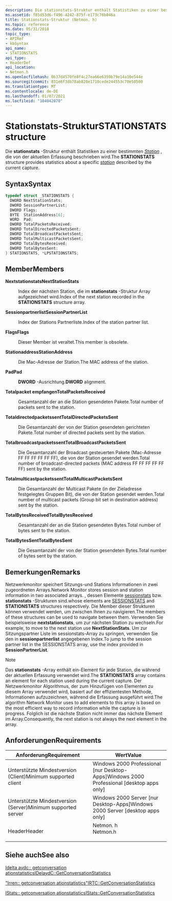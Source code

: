 ```yaml
---
description: Die stationstats-Struktur enthält Statistiken zu einer bestimmten Station, die von der aktuellen Erfassung beschrieben wird.
ms.assetid: f85d53d6-f496-4242-875f-e173c76b046a
title: Stationstats-Struktur (Netmon. h)
ms.topic: reference
ms.date: 05/31/2018
topic_type:
- APIRef
- kbSyntax
api_name:
- STATIONSTATS
api_type:
- HeaderDef
api_location:
- Netmon.h
ms.openlocfilehash: 0b37d4570fe8f4c27ea66e6350b79e14a10e544e
ms.sourcegitcommit: 831e8f3db78ab820e1710cede244553c70e50500
ms.translationtype: MT
ms.contentlocale: de-DE
ms.lasthandoff: 01/07/2021
ms.locfileid: "104042070"
---
```

# <a name="stationstats-structure"></a><span data-ttu-id="234b7-103">Stationstats-Struktur</span><span class="sxs-lookup"><span data-stu-id="234b7-103">STATIONSTATS structure</span></span>

<span data-ttu-id="234b7-104">Die **stationstats** -Struktur enthält Statistiken zu einer bestimmten [*Station*](s.md) , die von der aktuellen Erfassung beschrieben wird.</span><span class="sxs-lookup"><span data-stu-id="234b7-104">The **STATIONSTATS** structure provides statistics about a specific [*station*](s.md) described by the current capture.</span></span>

## <a name="syntax"></a><span data-ttu-id="234b7-105">Syntax</span><span class="sxs-lookup"><span data-stu-id="234b7-105">Syntax</span></span>


```C++
typedef struct _STATIONSTATS {
  DWORD NextStationStats;
  DWORD SessionPartnerList;
  DWORD Flags;
  BYTE  StationAddress[6];
  WORD  Pad;
  DWORD TotalPacketsReceived;
  DWORD TotalDirectedPacketsSent;
  DWORD TotalBroadcastPacketsSent;
  DWORD TotalMulticastPacketsSent;
  DWORD TotalBytesReceived;
  DWORD TotalBytesSent;
} STATIONSTATS, *LPSTATIONSTATS;
```



## <a name="members"></a><span data-ttu-id="234b7-106">Member</span><span class="sxs-lookup"><span data-stu-id="234b7-106">Members</span></span>

<dl> <dt>

<span data-ttu-id="234b7-107">**Nextstationstats**</span><span class="sxs-lookup"><span data-stu-id="234b7-107">**NextStationStats**</span></span>
</dt> <dd>

<span data-ttu-id="234b7-108">Index der nächsten Station, die im **stationstats** -Struktur Array aufgezeichnet wird.</span><span class="sxs-lookup"><span data-stu-id="234b7-108">Index of the next station recorded in the **STATIONSTATS** structure array.</span></span>

</dd> <dt>

<span data-ttu-id="234b7-109">**Sessionpartnerlist**</span><span class="sxs-lookup"><span data-stu-id="234b7-109">**SessionPartnerList**</span></span>
</dt> <dd>

<span data-ttu-id="234b7-110">Index der Stations Partnerliste.</span><span class="sxs-lookup"><span data-stu-id="234b7-110">Index of the station partner list.</span></span>

</dd> <dt>

<span data-ttu-id="234b7-111">**Flags**</span><span class="sxs-lookup"><span data-stu-id="234b7-111">**Flags**</span></span>
</dt> <dd>

<span data-ttu-id="234b7-112">Dieser Member ist veraltet.</span><span class="sxs-lookup"><span data-stu-id="234b7-112">This member is obsolete.</span></span>

</dd> <dt>

<span data-ttu-id="234b7-113">**Stationaddress**</span><span class="sxs-lookup"><span data-stu-id="234b7-113">**StationAddress**</span></span>
</dt> <dd>

<span data-ttu-id="234b7-114">Die Mac-Adresse der Station.</span><span class="sxs-lookup"><span data-stu-id="234b7-114">The MAC address of the station.</span></span>

</dd> <dt>

<span data-ttu-id="234b7-115">**Pad**</span><span class="sxs-lookup"><span data-stu-id="234b7-115">**Pad**</span></span>
</dt> <dd>

<span data-ttu-id="234b7-116">**DWORD** -Ausrichtung.</span><span class="sxs-lookup"><span data-stu-id="234b7-116">**DWORD** alignment.</span></span>

</dd> <dt>

<span data-ttu-id="234b7-117">**Totalpacket empfangen**</span><span class="sxs-lookup"><span data-stu-id="234b7-117">**TotalPacketsReceived**</span></span>
</dt> <dd>

<span data-ttu-id="234b7-118">Gesamtanzahl der an die Station gesendeten Pakete.</span><span class="sxs-lookup"><span data-stu-id="234b7-118">Total number of packets sent to the station.</span></span>

</dd> <dt>

<span data-ttu-id="234b7-119">**Totaldirectedpacketssent**</span><span class="sxs-lookup"><span data-stu-id="234b7-119">**TotalDirectedPacketsSent**</span></span>
</dt> <dd>

<span data-ttu-id="234b7-120">Die Gesamtanzahl der von der Station gesendeten gerichteten Pakete.</span><span class="sxs-lookup"><span data-stu-id="234b7-120">Total number of directed packets sent by the station.</span></span>

</dd> <dt>

<span data-ttu-id="234b7-121">**Totalbroadcastpacketssent**</span><span class="sxs-lookup"><span data-stu-id="234b7-121">**TotalBroadcastPacketsSent**</span></span>
</dt> <dd>

<span data-ttu-id="234b7-122">Die Gesamtanzahl der Broadcast gesteuerten Pakete (Mac-Adresse FF FF FF FF FF FF), die von der Station gesendet werden.</span><span class="sxs-lookup"><span data-stu-id="234b7-122">Total number of broadcast-directed packets (MAC address FF FF FF FF FF FF) sent by the station.</span></span>

</dd> <dt>

<span data-ttu-id="234b7-123">**Totalmulticastpacketssent**</span><span class="sxs-lookup"><span data-stu-id="234b7-123">**TotalMulticastPacketsSent**</span></span>
</dt> <dd>

<span data-ttu-id="234b7-124">Die Gesamtanzahl der Multicast Pakete (in der Zieladresse festgelegtes Gruppen Bit), die von der Station gesendet werden.</span><span class="sxs-lookup"><span data-stu-id="234b7-124">Total number of multicast packets (Group bit set in destination address) sent by the station.</span></span>

</dd> <dt>

<span data-ttu-id="234b7-125">**TotalBytesReceived**</span><span class="sxs-lookup"><span data-stu-id="234b7-125">**TotalBytesReceived**</span></span>
</dt> <dd>

<span data-ttu-id="234b7-126">Gesamtanzahl der an die Station gesendeten Bytes.</span><span class="sxs-lookup"><span data-stu-id="234b7-126">Total number of bytes sent to the station.</span></span>

</dd> <dt>

<span data-ttu-id="234b7-127">**TotalBytesSent**</span><span class="sxs-lookup"><span data-stu-id="234b7-127">**TotalBytesSent**</span></span>
</dt> <dd>

<span data-ttu-id="234b7-128">Die Gesamtanzahl der von der Station gesendeten Bytes.</span><span class="sxs-lookup"><span data-stu-id="234b7-128">Total number of bytes sent by the station.</span></span>

</dd> </dl>

## <a name="remarks"></a><span data-ttu-id="234b7-129">Bemerkungen</span><span class="sxs-lookup"><span data-stu-id="234b7-129">Remarks</span></span>

<span data-ttu-id="234b7-130">Netzwerkmonitor speichert Sitzungs-und Stations Informationen in zwei zugeordneten Arrays.</span><span class="sxs-lookup"><span data-stu-id="234b7-130">Network Monitor stores session and station information in two associated arrays.</span></span> <span data-ttu-id="234b7-131">, dessen Elemente [sessionstats](sessionstats.md) bzw. **stationstats** -Strukturen sind.</span><span class="sxs-lookup"><span data-stu-id="234b7-131">whose elements are [SESSIONSTATS](sessionstats.md) and **STATIONSTATS** structures respectively.</span></span> <span data-ttu-id="234b7-132">Die Member dieser Strukturen können verwendet werden, um zwischen Ihnen zu navigieren.</span><span class="sxs-lookup"><span data-stu-id="234b7-132">The members of these structures can be used to navigate between them.</span></span> <span data-ttu-id="234b7-133">Verwenden Sie beispielsweise **nextstationstats**, um zur nächsten Station zu wechseln.</span><span class="sxs-lookup"><span data-stu-id="234b7-133">For example, to move to the next station use **NextStationStats**.</span></span> <span data-ttu-id="234b7-134">Um zur Sitzungspartner Liste im sessionstats-Array zu springen, verwenden Sie den in **sessionpartnerlist** angegebenen Index.</span><span class="sxs-lookup"><span data-stu-id="234b7-134">To jump to the session partner list in the SESSIONSTATS array, use the index provided in **SessionPartnerList**.</span></span>

> [!Note]  
> <span data-ttu-id="234b7-135">Das **stationstats** -Array enthält ein-Element für jede Station, die während der aktuellen Erfassung verwendet wird.</span><span class="sxs-lookup"><span data-stu-id="234b7-135">The **STATIONSTATS** array contains an element for each station used during the current capture.</span></span> <span data-ttu-id="234b7-136">Der Netzwerkmonitor Algorithmus, der zum Hinzufügen von Elementen zu diesem Array verwendet wird, basiert auf der effizientesten Methode, Informationen aufzuzeichnen, während die Erfassung ausgeführt wird.</span><span class="sxs-lookup"><span data-stu-id="234b7-136">The algorithm Network Monitor uses to add elements to this array is based on the most efficient way to record information while the capture is in progress.</span></span> <span data-ttu-id="234b7-137">Folglich ist die nächste Station nicht immer das nächste Element im Array.</span><span class="sxs-lookup"><span data-stu-id="234b7-137">Consequently, the next station is not always the next element in the array.</span></span>

 

## <a name="requirements"></a><span data-ttu-id="234b7-138">Anforderungen</span><span class="sxs-lookup"><span data-stu-id="234b7-138">Requirements</span></span>



| <span data-ttu-id="234b7-139">Anforderung</span><span class="sxs-lookup"><span data-stu-id="234b7-139">Requirement</span></span> | <span data-ttu-id="234b7-140">Wert</span><span class="sxs-lookup"><span data-stu-id="234b7-140">Value</span></span> |
|-------------------------------------|-------------------------------------------------------------------------------------|
| <span data-ttu-id="234b7-141">Unterstützte Mindestversion (Client)</span><span class="sxs-lookup"><span data-stu-id="234b7-141">Minimum supported client</span></span><br/> | <span data-ttu-id="234b7-142">Windows 2000 Professional \[nur Desktop-Apps\]</span><span class="sxs-lookup"><span data-stu-id="234b7-142">Windows 2000 Professional \[desktop apps only\]</span></span><br/>                          |
| <span data-ttu-id="234b7-143">Unterstützte Mindestversion (Server)</span><span class="sxs-lookup"><span data-stu-id="234b7-143">Minimum supported server</span></span><br/> | <span data-ttu-id="234b7-144">Windows 2000 Server \[nur Desktop-Apps\]</span><span class="sxs-lookup"><span data-stu-id="234b7-144">Windows 2000 Server \[desktop apps only\]</span></span><br/>                                |
| <span data-ttu-id="234b7-145">Header</span><span class="sxs-lookup"><span data-stu-id="234b7-145">Header</span></span><br/>                   | <dl> <span data-ttu-id="234b7-146"><dt>Netmon. h</dt></span><span class="sxs-lookup"><span data-stu-id="234b7-146"><dt>Netmon.h</dt></span></span> </dl> |



## <a name="see-also"></a><span data-ttu-id="234b7-147">Siehe auch</span><span class="sxs-lookup"><span data-stu-id="234b7-147">See also</span></span>

<dl> <dt>

[<span data-ttu-id="234b7-148">Idelta aydc:: getconversation ationstatistics</span><span class="sxs-lookup"><span data-stu-id="234b7-148">IDelaydC::GetConversationStatistics</span></span>](idelaydc-getconversationstatistics.md)
</dt> <dt>

[<span data-ttu-id="234b7-149">"Irren:: getconversation ationstatistics"</span><span class="sxs-lookup"><span data-stu-id="234b7-149">IRTC::GetConversationStatistics</span></span>](irtc-getconversationstatistics.md)
</dt> <dt>

[<span data-ttu-id="234b7-150">IStats:: getconversation ationstatistics</span><span class="sxs-lookup"><span data-stu-id="234b7-150">IStats::GetConversationStatistics</span></span>](istats-getconversationstatistics.md)
</dt> </dl>

 

 




